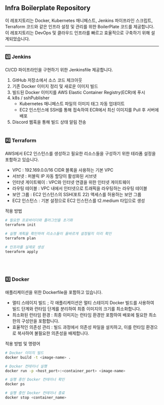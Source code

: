 ## Infra Boilerplate Repository
이 레포지토리는 Docker, Kubernetes 매니페스트, Jenkins 파이프라인 스크립트, Terraform 코드와 같은 인프라 설정 및 관리를 위한 BoilerPlate 코드를 제공합니다. 
이 레포지토리는 DevOps 및 클라우드 인프라를 빠르고 효율적으로 구축하기 위해 설계되었습니다.

---

### 1️⃣ Jenkins

CI/CD 파이프라인을 구현하기 위한 Jenkinsfile 제공합니다.
1. GitHub 저장소에서 소스 코드 체크아웃
2. 기존 Docker 이미지 정리 및 새로운 이미지 빌드
3. 빌드된 Docker 이미지를 AWS Elastic Container Registry(ECR)에 푸시
4. k8s / sshPublisher
    - Kubernetes 매니페스트 파일의 이미지 태그 자동 업데이트
    - EC2 인스턴스에 SSH를 통해 접속하여 ECR에서 최신 이미지를 Pull 후 서버에 배포
6. Discord 웹훅을 통해 빌드 상태 알림 전송
<br/><br/>

### 2️⃣ Terraform

AWS에서 EC2 인스턴스를 생성하고 필요한 리소스들을 구성하기 위한 테라폼 설정을 포함하고 있습니다.
- VPC : 192.169.0.0/16 CIDR 블록을 사용하는 기본 VPC
- 서브넷 : 퍼블릭 IP 자동 할당이 활성화된 서브넷
- 인터넷 게이트웨이 : VPC와 인터넷 연결을 위한 인터넷 게이트웨이
- 라우팅 테이블 : VPC 내에서 인터넷으로 트래픽을 라우팅하는 라우팅 테이블
- 보안 그룹 : EC2 인스턴스의 SSH(포트 22) 액세스를 허용하는 보안 그룹
- EC2 인스턴스 : 기본 설정으로 EC2 인스턴스를 t2.medium 타입으로 생성

적용 방법
```bash
# 필요한 프로바이더와 플러그인을 초기화
terraform init

# 실행 계획을 확인하여 리소스들이 올바르게 설정될지 미리 확인
terraform plan

# 인프라를 실제로 생성
teeraform apply
```
<br/><br/>

### 3️⃣ Docker

애플리케이션을 위한 Dockerfile을 포함하고 있습니다.
- 멀티 스테이지 빌드 ; 각 애플리케이션은 멀티 스테이지 Docker 빌드를 사용하여 빌드 단계와 런타임 단계를 분리하여 최종 이미지의 크기를 최소화합니다.
- 최소화된 런타임 환경 : 최종 이미지는 런타임 환경만 포함하여 배포에 필요한 최소한의 구성만을 포함합니다.
- 효율적인 의존성 관리 : 빌드 과정에서 의존성 파일을 설치하고, 이를 런타임 환경으로 복사하여 불필요한 의존성을 배제합니다.

적용 방법 및 명령어
```bash
# Docker 이미지 빌드
docker build -t <image-name> .

# Docker 컨테이너 실행
docker run -p <host_port>:<container_port> <image-name>

# 실행 중인 Docker 컨테이너 확인
docker ps

# 실행 중인 Docker 컨테이너 종료
docker stop <container_name>
```